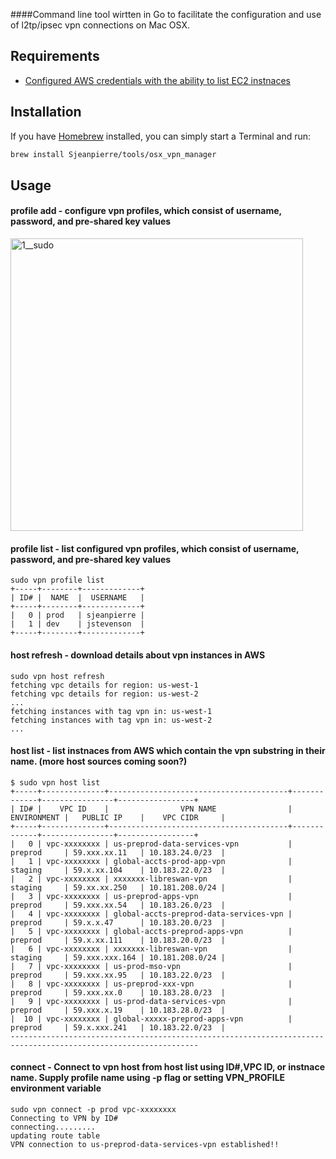 ####Command line tool wirtten in Go to facilitate the configuration and use of l2tp/ipsec vpn connections on Mac OSX.

## Requirements
- [Configured AWS credentials with the ability to list EC2 instnaces](https://blogs.aws.amazon.com/security/post/Tx3D6U6WSFGOK2H/A-New-and-Standardized-Way-to-Manage-Credentials-in-the-AWS-SDKs)

## Installation

If you have [Homebrew](http://brew.sh) installed, you can simply start a Terminal and run:

```bash
brew install Sjeanpierre/tools/osx_vpn_manager
```

## Usage
#### profile add - configure vpn profiles, which consist of username, password, and pre-shared key values
<img width="468" alt="1__sudo" src="https://cloud.githubusercontent.com/assets/673382/17197819/20fcc8a4-543e-11e6-8d79-26859362ac57.png">

#### profile list - list configured vpn profiles, which consist of username, password, and pre-shared key values
```
sudo vpn profile list
+-----+--------+-------------+
| ID# |  NAME  |  USERNAME   |
+-----+--------+-------------+
|   0 | prod   | sjeanpierre |
|   1 | dev    | jstevenson  |
+-----+--------+-------------+
```
#### host refresh - download details about vpn instances in AWS
```
sudo vpn host refresh
fetching vpc details for region: us-west-1
fetching vpc details for region: us-west-2
...
fetching instances with tag vpn in: us-west-1
fetching instances with tag vpn in: us-west-2
...
```
#### host list - list instnaces from AWS which contain the vpn substring in their name. (more host sources coming soon?)
```
$ sudo vpn host list
+-----+--------------+----------------------------------------+-------------+----------------+-----------------+
| ID# |    VPC ID    |                VPN NAME                | ENVIRONMENT |   PUBLIC IP    |    VPC CIDR     |
+-----+--------------+----------------------------------------+-------------+----------------+-----------------+
|   0 | vpc-xxxxxxxx | us-preprod-data-services-vpn           | preprod     | 59.xxx.xx.11   | 10.183.24.0/23  |
|   1 | vpc-xxxxxxxx | global-accts-prod-app-vpn              | staging     | 59.x.xx.104    | 10.183.22.0/23  |
|   2 | vpc-xxxxxxxx | xxxxxxx-libreswan-vpn                  | staging     | 59.xx.xx.250   | 10.181.208.0/24 |
|   3 | vpc-xxxxxxxx | us-preprod-apps-vpn                    | preprod     | 59.xxx.xx.54   | 10.183.26.0/23  |
|   4 | vpc-xxxxxxxx | global-accts-preprod-data-services-vpn | preprod     | 59.x.x.47      | 10.183.20.0/23  |
|   5 | vpc-xxxxxxxx | global-accts-preprod-apps-vpn          | preprod     | 59.x.xx.111    | 10.183.20.0/23  |
|   6 | vpc-xxxxxxxx | xxxxxxx-libreswan-vpn                  | staging     | 59.xxx.xxx.164 | 10.181.208.0/24 |
|   7 | vpc-xxxxxxxx | us-prod-mso-vpn                        | preprod     | 59.xxx.xx.95   | 10.183.22.0/23  |
|   8 | vpc-xxxxxxxx | us-preprod-xxx-vpn                     | preprod     | 59.xxx.xx.0    | 10.183.28.0/23  |
|   9 | vpc-xxxxxxxx | us-prod-data-services-vpn              | preprod     | 59.xxx.x.19    | 10.183.28.0/23  |
|  10 | vpc-xxxxxxxx | global-xxxxx-preprod-apps-vpn          | preprod     | 59.x.xxx.241   | 10.183.22.0/23  |
----------------------------------------------------------------------------------------------------------------
```
#### connect - Connect to vpn host from host list using ID#,VPC ID, or instnace name. Supply profile name using -p flag or setting VPN_PROFILE environment variable
```
sudo vpn connect -p prod vpc-xxxxxxxx
Connecting to VPN by ID#
connecting.........
updating route table
VPN connection to us-preprod-data-services-vpn established!!
```
